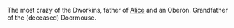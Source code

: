 The most crazy of the Dworkins, father of [Alice](AliceOfDworkin) and an Oberon.  Grandfather of the (deceased) Doormouse.
